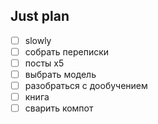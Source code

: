 ## Just plan
- [ ] slowly 
- [ ] собрать переписки
- [ ] посты х5
- [ ] выбрать модель
- [ ] разобраться с дообучением
- [ ] книга
- [ ] сварить компот

